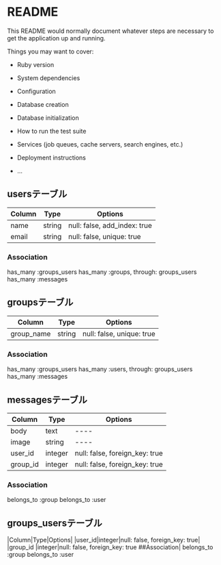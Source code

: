 # README

This README would normally document whatever steps are necessary to get the
application up and running.

Things you may want to cover:

* Ruby version

* System dependencies

* Configuration

* Database creation

* Database initialization

* How to run the test suite

* Services (job queues, cache servers, search engines, etc.)

* Deployment instructions

* ...

## usersテーブル
|Column|Type|Options|
|------|----|-------|
|name|string|null: false, add_index: true|
|email|string| null: false, unique: true|

### Association
has_many :groups_users
has_many :groups, through: groups_users
has_many :messages


## groupsテーブル
|Column|Type|Options|
|------|----|-------|
|group_name|string|null: false, unique: true|

### Association
has_many :groups_users
has_many :users, through: groups_users
has_many :messages



## messagesテーブル
|Column|Type|Options|
|------|----|-------|
|body|text|----|
|image|string|----|
|user_id|integer|null: false, foreign_key: true|
|group_id|integer|null: false, foreign_key: true|

### Association
belongs_to :group
belongs_to :user


## groups_usersテーブル
|Column|Type|Options|
|user_id|integer|null: false, foreign_key: true|
|group_id |integer|null: false, foreign_key: true
##Association|
belongs_to :group
belongs_to :user
